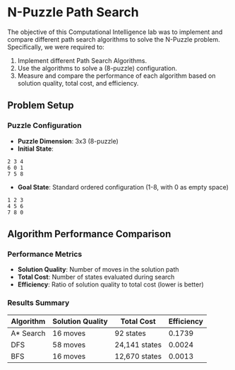 # N-Puzzle Path Search

The objective of this Computational Intelligence lab was to implement and compare different path search algorithms to solve the N-Puzzle problem. Specifically, we were required to:
1. Implement different Path Search Algorithms.
2. Use the algorithms to solve a (8-puzzle) configuration.
3. Measure and compare the performance of each algorithm based on solution quality, total cost, and efficiency.


## Problem Setup

### Puzzle Configuration
- **Puzzle Dimension**: 3x3 (8-puzzle)
- **Initial State**:
```
2 3 4
6 0 1
7 5 8
```
- **Goal State**: Standard ordered configuration (1-8, with 0 as empty space)
```
1 2 3
4 5 6
7 8 0
```

## Algorithm Performance Comparison

### Performance Metrics
- **Solution Quality**: Number of moves in the solution path
- **Total Cost**: Number of states evaluated during search
- **Efficiency**: Ratio of solution quality to total cost (lower is better)

### Results Summary

| Algorithm | Solution Quality | Total Cost | Efficiency | 
|-----------|-----------------|------------|------------|
| A* Search | 16 moves | 92 states | 0.1739 |
| DFS | 58 moves | 24,141 states | 0.0024 |
| BFS | 16 moves | 12,670 states | 0.0013 |

